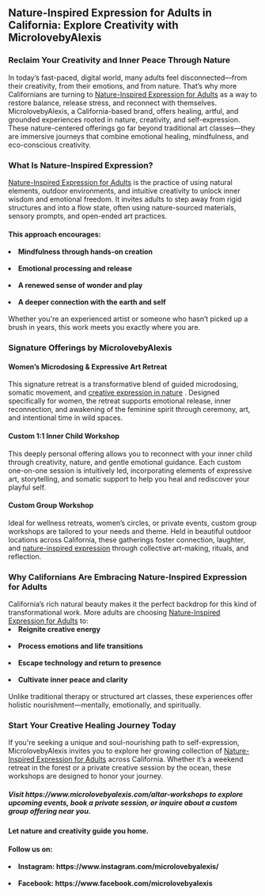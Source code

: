 <h2>Nature-Inspired Expression for Adults in California: Explore Creativity with MicrolovebyAlexis</h2>
<h3>Reclaim Your Creativity and Inner Peace Through Nature</h3>
In today’s fast-paced, digital world, many adults feel disconnected—from their creativity, from their emotions, and from nature. That’s why more Californians are turning to <a href="https://www.microlovebyalexis.com/altar-workshops" title="Nature-Inspired Expression for Adults" alt"Nature-Inspired Expression for Adults" <a>Nature-Inspired Expression for Adults</a> as a way to restore balance, release stress, and reconnect with themselves.<br>
MicrolovebyAlexis, a California-based brand, offers healing, artful, and grounded experiences rooted in nature, creativity, and self-expression. These nature-centered offerings go far beyond traditional art classes—they are immersive journeys that combine emotional healing, mindfulness, and eco-conscious creativity.<br>
<h3>What Is Nature-Inspired Expression?</h3>
<a href="https://www.microlovebyalexis.com/altar-workshops" title="Nature-Inspired Expression for Adults" alt"Nature-Inspired Expression for Adults" <a>Nature-Inspired Expression for Adults</a> is the practice of using natural elements, outdoor environments, and intuitive creativity to unlock inner wisdom and emotional freedom. It invites adults to step away from rigid structures and into a flow state, often using nature-sourced materials, sensory prompts, and open-ended art practices.<br>
<h4>This approach encourages:</h4>
<li><b>Mindfulness through hands-on creation</b></li><br>
<li><b>Emotional processing and release</b></li><br>
<li><b>A renewed sense of wonder and play</b></li><br>
<li><b>A deeper connection with the earth and self</b></li><br>
Whether you're an experienced artist or someone who hasn’t picked up a brush in years, this work meets you exactly where you are.<br>
<h3>Signature Offerings by MicrolovebyAlexis</h3>
<h4>Women’s Microdosing & Expressive Art Retreat</h4>
This signature retreat is a transformative blend of guided microdosing, somatic movement, and <a href="https://www.microlovebyalexis.com/altar-workshops" title="creative expression in nature" alt"creative expression in nature" <a>creative expression in nature</a> . Designed specifically for women, the retreat supports emotional release, inner reconnection, and awakening of the feminine spirit through ceremony, art, and intentional time in wild spaces.<br>
<h4>Custom 1:1 Inner Child Workshop</h4>
This deeply personal offering allows you to reconnect with your inner child through creativity, nature, and gentle emotional guidance. Each custom one-on-one session is intuitively led, incorporating elements of expressive art, storytelling, and somatic support to help you heal and rediscover your playful self.<br>
<h4>Custom Group Workshop</h4>
Ideal for wellness retreats, women’s circles, or private events, custom group workshops are tailored to your needs and theme. Held in beautiful outdoor locations across California, these gatherings foster connection, laughter, and  <a href="https://www.microlovebyalexis.com/altar-workshops" title="nature-inspired expression" alt"nature-inspired expression" <a>nature-inspired expression</a> through collective art-making, rituals, and reflection.<br>
<h3>Why Californians Are Embracing Nature-Inspired Expression for Adults</h3>
California’s rich natural beauty makes it the perfect backdrop for this kind of transformational work. More adults are choosing <a href="https://www.microlovebyalexis.com/altar-workshops" title="Nature-Inspired Expression for Adults" alt"Nature-Inspired Expression for Adults" <a>Nature-Inspired Expression for Adults</a> to:<br>
<li><b>Reignite creative energy</b></li><br>
<li><b>Process emotions and life transitions</b></li><br>
<li><b>Escape technology and return to presence</b></li><br>
<li><b>Cultivate inner peace and clarity</b></li><br>
Unlike traditional therapy or structured art classes, these experiences offer holistic nourishment—mentally, emotionally, and spiritually.<br>
<h3>Start Your Creative Healing Journey Today</h3>
If you're seeking a unique and soul-nourishing path to self-expression, MicrolovebyAlexis invites you to explore her growing collection of <a href="https://www.microlovebyalexis.com/altar-workshops" title="Nature-Inspired Expression for Adults" alt"Nature-Inspired Expression for Adults" <a>Nature-Inspired Expression for Adults</a> across California. Whether it’s a weekend retreat in the forest or a private creative session by the ocean, these workshops are designed to honor your journey.<br>
<h5> Visit https://www.microlovebyalexis.com/altar-workshops to explore upcoming events, book a private session, or inquire about a custom group offering near you.</h5>
<h4>Let nature and creativity guide you home.</h4>
<h4>Follow us on:</h4>
<li><b>Instagram: https://www.instagram.com/microlovebyalexis/ </b></li><br>
<li><b>Facebook: https://www.facebook.com/microlovebyalexis </b></li><br>
